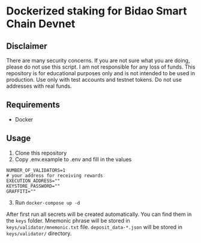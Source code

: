 # Dockerized staking for Bidao Smart Chain Devnet

## Disclaimer
There are many security concerns. If you are not sure what you are doing, please do not use this script. I am not responsible for any loss of funds.
This repository is for educational purposes only and is not intended to be used in production.
Use only with test accounts and testnet tokens. Do not use addresses with real funds.

## Requirements
- Docker

## Usage
1. Clone this repository
2. Copy .env.example to .env and fill in the values
```
NUMBER_OF_VALIDATORS=1
# your address for receiving rewards
EXECUTION_ADDRESS=""
KEYSTORE_PASSWORD=""
GRAFFITI=""
```
3. Run `docker-compose up -d`

After first run all secrets will be created automatically. You can find them in the `keys` folder.
Mnemonic phrase will be stored in `keys/validator/mnemonic.txt` file.
`deposit_data-*.json` will be stored in `keys/validator/` directory.

